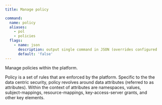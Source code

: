 ```yaml
---
title: Manage policy

command:
  name: policy
  aliases:
    - pol
    - policies
  flags:
    - name: json
      description: output single command in JSON (overrides configured output format)
      default: 'false'
---
```


Manage policies within the platform.

Policy is a set of rules that are enforced by the platform. Specific to the the data centric
security, policy revolves around data attributes (referred to as attributes). Within the context
of attributes are namespaces, values, subject-mappings, resource-mappings, key-access-server grants,
and other key elements.
